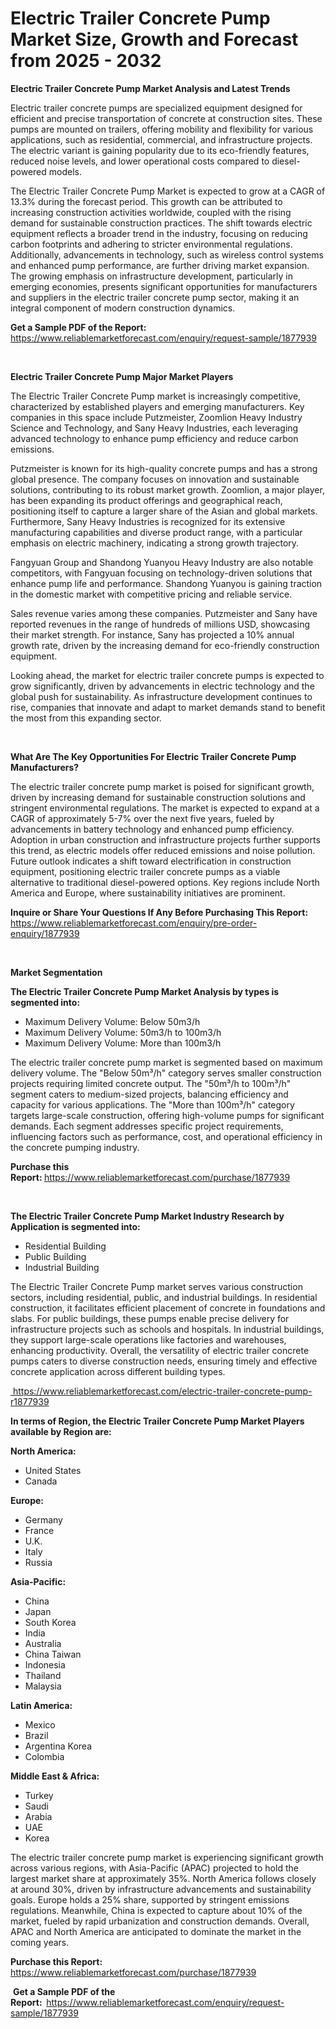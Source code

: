 <p><h1>Electric Trailer Concrete Pump Market Size, Growth and Forecast from 2025 - 2032</h1></p><p><strong>Electric Trailer Concrete Pump Market Analysis and Latest Trends</strong></p>
<p><p>Electric trailer concrete pumps are specialized equipment designed for efficient and precise transportation of concrete at construction sites. These pumps are mounted on trailers, offering mobility and flexibility for various applications, such as residential, commercial, and infrastructure projects. The electric variant is gaining popularity due to its eco-friendly features, reduced noise levels, and lower operational costs compared to diesel-powered models.</p><p>The Electric Trailer Concrete Pump Market is expected to grow at a CAGR of 13.3% during the forecast period. This growth can be attributed to increasing construction activities worldwide, coupled with the rising demand for sustainable construction practices. The shift towards electric equipment reflects a broader trend in the industry, focusing on reducing carbon footprints and adhering to stricter environmental regulations. Additionally, advancements in technology, such as wireless control systems and enhanced pump performance, are further driving market expansion. The growing emphasis on infrastructure development, particularly in emerging economies, presents significant opportunities for manufacturers and suppliers in the electric trailer concrete pump sector, making it an integral component of modern construction dynamics.</p></p>
<p><strong>Get a Sample PDF of the Report:&nbsp;</strong> <a href="https://www.reliablemarketforecast.com/enquiry/request-sample/1877939?utm_campaign=2516&utm_medium=2&utm_source=Github&utm_content=ia&utm_term=12042025&utm_id=electric-trailer-concrete-pump">https://www.reliablemarketforecast.com/enquiry/request-sample/1877939</a></p>
<p>&nbsp;</p>
<p><strong>Electric Trailer Concrete Pump Major Market Players</strong></p>
<p><p>The Electric Trailer Concrete Pump market is increasingly competitive, characterized by established players and emerging manufacturers. Key companies in this space include Putzmeister, Zoomlion Heavy Industry Science and Technology, and Sany Heavy Industries, each leveraging advanced technology to enhance pump efficiency and reduce carbon emissions. </p><p>Putzmeister is known for its high-quality concrete pumps and has a strong global presence. The company focuses on innovation and sustainable solutions, contributing to its robust market growth. Zoomlion, a major player, has been expanding its product offerings and geographical reach, positioning itself to capture a larger share of the Asian and global markets. Furthermore, Sany Heavy Industries is recognized for its extensive manufacturing capabilities and diverse product range, with a particular emphasis on electric machinery, indicating a strong growth trajectory.</p><p>Fangyuan Group and Shandong Yuanyou Heavy Industry are also notable competitors, with Fangyuan focusing on technology-driven solutions that enhance pump life and performance. Shandong Yuanyou is gaining traction in the domestic market with competitive pricing and reliable service.</p><p>Sales revenue varies among these companies. Putzmeister and Sany have reported revenues in the range of hundreds of millions USD, showcasing their market strength. For instance, Sany has projected a 10% annual growth rate, driven by the increasing demand for eco-friendly construction equipment.</p><p>Looking ahead, the market for electric trailer concrete pumps is expected to grow significantly, driven by advancements in electric technology and the global push for sustainability. As infrastructure development continues to rise, companies that innovate and adapt to market demands stand to benefit the most from this expanding sector.</p></p>
<p>&nbsp;</p>
<p><strong>What Are The Key Opportunities For Electric Trailer Concrete Pump Manufacturers?</strong></p>
<p><p>The electric trailer concrete pump market is poised for significant growth, driven by increasing demand for sustainable construction solutions and stringent environmental regulations. The market is expected to expand at a CAGR of approximately 5-7% over the next five years, fueled by advancements in battery technology and enhanced pump efficiency. Adoption in urban construction and infrastructure projects further supports this trend, as electric models offer reduced emissions and noise pollution. Future outlook indicates a shift toward electrification in construction equipment, positioning electric trailer concrete pumps as a viable alternative to traditional diesel-powered options. Key regions include North America and Europe, where sustainability initiatives are prominent.</p></p>
<p><strong>Inquire or Share Your Questions If Any Before Purchasing This Report:</strong> <a href="https://www.reliablemarketforecast.com/enquiry/pre-order-enquiry/1877939?utm_campaign=2516&utm_medium=2&utm_source=Github&utm_content=ia&utm_term=12042025&utm_id=electric-trailer-concrete-pump">https://www.reliablemarketforecast.com/enquiry/pre-order-enquiry/1877939</a></p>
<p>&nbsp;</p>
<p><strong>Market Segmentation</strong></p>
<p><strong>The Electric Trailer Concrete Pump Market Analysis by types is segmented into:</strong></p>
<p><ul><li>Maximum Delivery Volume: Below 50m3/h</li><li>Maximum Delivery Volume: 50m3/h to 100m3/h</li><li>Maximum Delivery Volume: More than 100m3/h</li></ul></p>
<p><p>The electric trailer concrete pump market is segmented based on maximum delivery volume. The "Below 50m³/h" category serves smaller construction projects requiring limited concrete output. The "50m³/h to 100m³/h" segment caters to medium-sized projects, balancing efficiency and capacity for various applications. The "More than 100m³/h" category targets large-scale construction, offering high-volume pumps for significant demands. Each segment addresses specific project requirements, influencing factors such as performance, cost, and operational efficiency in the concrete pumping industry.</p></p>
<p><strong>Purchase this Report:&nbsp;</strong><a href="https://www.reliablemarketforecast.com/purchase/1877939?utm_campaign=2516&utm_medium=2&utm_source=Github&utm_content=ia&utm_term=12042025&utm_id=electric-trailer-concrete-pump">https://www.reliablemarketforecast.com/purchase/1877939</a></p>
<p>&nbsp;</p>
<p><strong>The Electric Trailer Concrete Pump Market Industry Research by Application is segmented into:</strong></p>
<p><ul><li>Residential Building</li><li>Public Building</li><li>Industrial Building</li></ul></p>
<p><p>The Electric Trailer Concrete Pump market serves various construction sectors, including residential, public, and industrial buildings. In residential construction, it facilitates efficient placement of concrete in foundations and slabs. For public buildings, these pumps enable precise delivery for infrastructure projects such as schools and hospitals. In industrial buildings, they support large-scale operations like factories and warehouses, enhancing productivity. Overall, the versatility of electric trailer concrete pumps caters to diverse construction needs, ensuring timely and effective concrete application across different building types.</p></p>
<p><a href="https://www.reliablemarketforecast.com/electric-trailer-concrete-pump-r1877939?utm_campaign=2516&utm_medium=2&utm_source=Github&utm_content=ia&utm_term=12042025&utm_id=electric-trailer-concrete-pump">&nbsp;https://www.reliablemarketforecast.com/electric-trailer-concrete-pump-r1877939</a></p>
<p><strong>In terms of Region, the Electric Trailer Concrete Pump Market Players available by Region are:</strong></p>
<p>
    <p> <strong> North America: </strong>
        <ul>
            <li>United States</li>
            <li>Canada</li>
        </ul>
        </p> 
    <p> <strong> Europe: </strong>
        <ul>
            <li>Germany</li>
            <li>France</li>
            <li>U.K.</li>
            <li>Italy</li>
            <li>Russia</li>
        </ul>
        </p> 
    <p> <strong> Asia-Pacific: </strong>
        <ul>
            <li>China</li>
            <li>Japan</li>
            <li>South Korea</li>
            <li>India</li>
            <li>Australia</li>
            <li>China Taiwan</li>
            <li>Indonesia</li>
            <li>Thailand</li>
            <li>Malaysia</li>
        </ul>
        </p> 
    <p> <strong> Latin America: </strong>
        <ul>
            <li>Mexico</li>
            <li>Brazil</li>
            <li>Argentina Korea</li>
            <li>Colombia</li>
        </ul>
        </p> 
    <p> <strong> Middle East & Africa: </strong>
        <ul>
            <li>Turkey</li>
            <li>Saudi</li>
            <li>Arabia</li>
            <li>UAE</li>
            <li>Korea</li>
        </ul>
    </p>
    </p>
<p><p>The electric trailer concrete pump market is experiencing significant growth across various regions, with Asia-Pacific (APAC) projected to hold the largest market share at approximately 35%. North America follows closely at around 30%, driven by infrastructure advancements and sustainability goals. Europe holds a 25% share, supported by stringent emissions regulations. Meanwhile, China is expected to capture about 10% of the market, fueled by rapid urbanization and construction demands. Overall, APAC and North America are anticipated to dominate the market in the coming years.</p></p>
<p><strong>Purchase this Report: </strong><a href="https://www.reliablemarketforecast.com/purchase/1877939?utm_campaign=2516&utm_medium=2&utm_source=Github&utm_content=ia&utm_term=12042025&utm_id=electric-trailer-concrete-pump">https://www.reliablemarketforecast.com/purchase/1877939</a></p>
<p>&nbsp;<strong>Get a Sample PDF of the Report:&nbsp;&nbsp;</strong><a href="https://www.reliablemarketforecast.com/enquiry/request-sample/1877939?utm_campaign=2516&utm_medium=2&utm_source=Github&utm_content=ia&utm_term=12042025&utm_id=electric-trailer-concrete-pump">https://www.reliablemarketforecast.com/enquiry/request-sample/1877939</a></p>
<p><strong></strong></p>
<p><p></p><p></p><p></p></p>